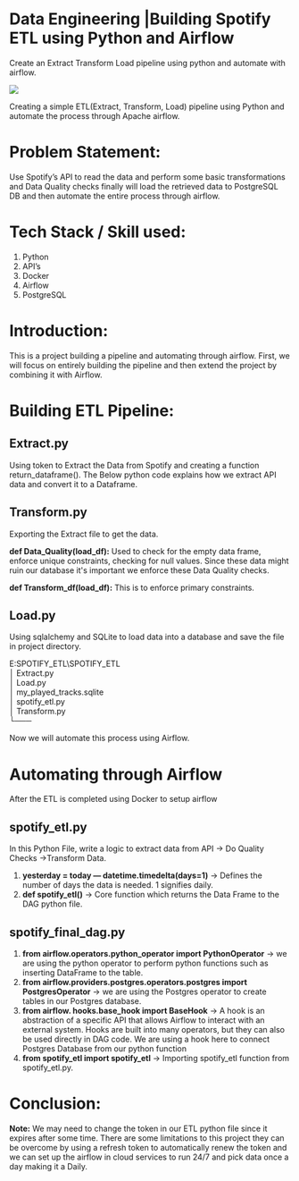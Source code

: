 # Data Engineering |Building Spotify ETL using Python and Airflow

Create an Extract Transform Load pipeline using python and automate with airflow.

![](https://miro.medium.com/max/749/1*dm8hVrPTPMenyRY4uJiBIA@2x.png)

Creating a simple ETL(Extract, Transform, Load) pipeline using Python and automate the process through Apache airflow.

# Problem Statement:

Use Spotify’s API to read the data and perform some basic transformations and Data Quality checks finally will load the retrieved data to PostgreSQL DB and then automate the entire process through airflow. 

# Tech Stack / Skill used:

1.  Python
2.  API’s
3.  Docker
4.  Airflow
5.  PostgreSQL

# Introduction:

This is a project building a pipeline and automating through airflow. First, we will focus on entirely building the pipeline and then extend the project by combining it with Airflow.

# Building ETL Pipeline:

## Extract.py

Using token to Extract the Data from Spotify and creating a function return_dataframe(). The Below python code explains how we extract API data and convert it to a Dataframe.

## Transform.py

Exporting the Extract file to get the data.

**def Data_Quality(load_df):** Used to check for the empty data frame, enforce unique constraints, checking for null values. Since these data might ruin our database it's important we enforce these Data Quality checks.

**def Transform_df(load_df):** This is to enforce primary constraints.

## Load.py

Using sqlalchemy and SQLite to load data into a database and save the file in project directory.

E:SPOTIFY_ETL\SPOTIFY_ETL  
│   Extract.py  
│   Load.py  
│   my_played_tracks.sqlite  
│   spotify_etl.py  
│   Transform.py  
└───

Now we will automate this process using Airflow.

# Automating through Airflow
After the ETL is completed using Docker to setup airflow

## spotify_etl.py

In this Python File, write a logic to extract data from API → Do Quality Checks →Transform Data.

1.  **yesterday = today — datetime.timedelta(days=1)**  → Defines the number of days the data is needed. 1 signifies daily.
2.  **def spotify_etl()**  → Core function which returns the Data Frame to the DAG python file.

## spotify_final_dag.py


1.  **from airflow.operators.python_operator import PythonOperator**  → we are using the python operator to perform python functions such as inserting DataFrame to the table.
2.  **from airflow.providers.postgres.operators.postgres import PostgresOperator**  → we are using the Postgres operator to create tables in our Postgres database.
3.  **from airflow. hooks.base_hook import BaseHook**  → A hook is an abstraction of a specific API that allows Airflow to interact with an external system. Hooks are built into many operators, but they can also be used directly in DAG code. We are using a hook here to connect Postgres Database from our python function
4.  **from spotify_etl import spotify_etl**  → Importing spotify_etl function from spotify_etl.py. 



# Conclusion:

**Note:**  We may need to change the token in our ETL python file since it expires after some time. There are some limitations to this project they can be overcome by using a refresh token to automatically renew the token and we can set up the airflow in cloud services to run 24/7 and pick data once a day making it a Daily.



